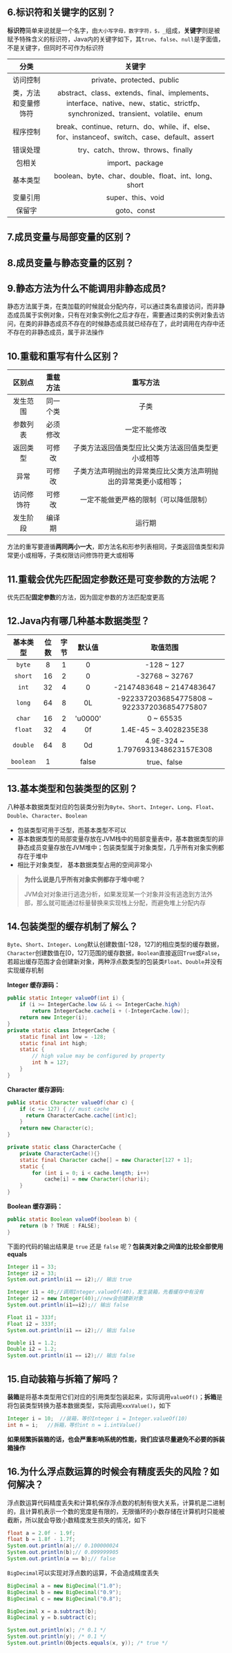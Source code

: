 ## 6.标识符和关键字的区别？

**标识符**简单来说就是一个名字，由`大小写字母，数字字符，$，_`组成，**关键字**则是被赋予特殊含义的标识符，Java内的关键字如下，其`true`、`false`、`null`是字面值，不是关键字，但同时不可作为标识符

|         分类         |                            关键字                            |
| :------------------: | :----------------------------------------------------------: |
|       访问控制       |                  private、protected、public                  |
| 类，方法和变量修饰符 | abstract、class、extends、final、implements、interface、native、new、static、strictfp、synchronized、transient、volatile、enum |
|       程序控制       | break、continue、return、do、while、if、else、for、instanceof、switch、case、default、assert |
|       错误处理       |              try、catch、throw、throws、finally              |
|        包相关        |                       import、package                        |
|       基本类型       |     boolean、byte、char、double、float、int、long、short     |
|       变量引用       |                      super、this、void                       |
|        保留字        |                         goto、const                          |

## 7.成员变量与局部变量的区别？

## 8.成员变量与静态变量的区别？

## 9.静态方法为什么不能调用非静态成员?

静态方法属于类，在类加载的时候就会分配内存，可以通过类名直接访问，而非静态成员属于实例对象，只有在对象实例化之后才存在，需要通过类的实例对象去访问，在类的非静态成员不存在的时候静态成员就已经存在了，此时调用在内存中还不存在的非静态成员，属于非法操作

## 10.重载和重写有什么区别？

|   区别点   | 重载方法 |                           重写方法                           |
| :--------: | :------: | :----------------------------------------------------------: |
|  发生范围  | 同一个类 |                             子类                             |
|  参数列表  | 必须修改 |                         一定不能修改                         |
|  返回类型  |  可修改  |      子类方法返回值类型应比父类方法返回值类型更小或相等      |
|    异常    |  可修改  | 子类方法声明抛出的异常类应比父类方法声明抛出的异常类更小或相等； |
| 访问修饰符 |  可修改  |            一定不能做更严格的限制（可以降低限制）            |
|  发生阶段  |  编译期  |                            运行期                            |

方法的重写要遵循**两同两小一大**，即方法名和形参列表相同，子类返回值类型和异常更小或相等，子类权限访问修饰符更大或相等

## 11.重载会优先匹配固定参数还是可变参数的方法呢？

优先匹配**固定参数**的方法，因为固定参数的方法匹配度更高

## 12.Java内有哪几种基本数据类型？

| 基本类型  | 位数 | 字节 | 默认值  |                  取值范围                  |
| :-------: | :--: | :--: | :-----: | :----------------------------------------: |
|  `byte`   |  8   |  1   |    0    |                 -128 ~ 127                 |
|  `short`  |  16  |  2   |    0    |               -32768 ~ 32767               |
|   `int`   |  32  |  4   |    0    |          -2147483648 ~ 2147483647          |
|  `long`   |  64  |  8   |   0L    | -9223372036854775808 ~ 9223372036854775807 |
|  `char`   |  16  |  2   | 'u0000' |                 0 ~ 65535                  |
|  `float`  |  32  |  4   |   0f    |           1.4E-45 ~ 3.4028235E38           |
| `double`  |  64  |  8   |   0d    |     4.9E-324 ~ 1.7976931348623157E308      |
| `boolean` |  1   |      |  false  |                true、false                 |

## 13.基本类型和包装类型的区别？

八种基本数据类型对应的包装类分别为`Byte`、`Short`、`Integer`、`Long`、`Float`、`Double`、`Character`、`Boolean`

- 包装类型可用于泛型，而基本类型不可以
- 基本数据类型的局部变量存放在JVM栈中的局部变量表中，基本数据类型的非静态成员变量存放在JVM堆中；包装类型属于对象类型，几乎所有对象实例都存在于堆中
- 相比于对象类型， 基本数据类型占用的空间非常小

> **为什么说是几乎所有对象实例都存于堆中呢？** 
>
> JVM会对对象进行逃逸分析，如果发现某一个对象并没有逃逸到方法外部，那么就可能通过标量替换来实现栈上分配，而避免堆上分配内存

## 14.包装类型的缓存机制了解么？

`Byte`、`Short`、`Integer`、`Long`默认创建数值[-128，127]的相应类型的缓存数据，`Character`创建数值在[0，127]范围的缓存数据，`Boolean`直接返回`True`或`False`，若超出缓存范围才会创建新对象，两种浮点数类型的包装类`Float`、`Double`并没有实现缓存机制

**Integer 缓存源码：**

```java
public static Integer valueOf(int i) {
    if (i >= IntegerCache.low && i <= IntegerCache.high)
        return IntegerCache.cache[i + (-IntegerCache.low)];
    return new Integer(i);
}
private static class IntegerCache {
    static final int low = -128;
    static final int high;
    static {
        // high value may be configured by property
        int h = 127;
    }
}
```

**Character 缓存源码:**

```java
public static Character valueOf(char c) {
    if (c <= 127) { // must cache
      return CharacterCache.cache[(int)c];
    }
    return new Character(c);
}

private static class CharacterCache {
    private CharacterCache(){}
    static final Character cache[] = new Character[127 + 1];
    static {
        for (int i = 0; i < cache.length; i++)
            cache[i] = new Character((char)i);
    }
}
```

**Boolean 缓存源码：**

```java
public static Boolean valueOf(boolean b) {
    return (b ? TRUE : FALSE);
}
```

下面的代码的输出结果是 `true` 还是 `false` 呢？**包装类对象之间值的比较全部使用equals**

```java
Integer i1 = 33;
Integer i2 = 33;
System.out.println(i1 == i2);// 输出 true

Integer i1 = 40;//调用Integer.valueOf(40)，发生装箱，先看缓存中有没有
Integer i2 = new Integer(40);//new会创建新对象
System.out.println(i1==i2);// 输出 false

Float i1 = 333f;
Float i2 = 333f;
System.out.println(i1 == i2);// 输出 false

Double i1 = 1.2;
Double i2 = 1.2;
System.out.println(i1 == i2);// 输出 false
```

## 15.自动装箱与拆箱了解吗？

**装箱**是将基本类型用它们对应的引用类型包装起来，实际调用`valueOf()`；**拆箱**是将包装类型转换为基本数据类型，实际调用`xxxValue()`，如下

```java
Integer i = 10;  //装箱，等价Integer i = Integer.valueOf(10)
int n = i;   //拆箱，等价int n = i.intValue()
```

**如果频繁拆装箱的话，也会严重影响系统的性能，我们应该尽量避免不必要的拆装箱操作**

## 16.为什么浮点数运算的时候会有精度丢失的风险？如何解决？

浮点数运算代码精度丢失和计算机保存浮点数的机制有很大关系，计算机是二进制的，且计算机表示一个数的宽度是有限的，无限循环的小数存储在计算机时只能被截断，所以就会导致小数精度发生损失的情况，如下

```java
float a = 2.0f - 1.9f;
float b = 1.8f - 1.7f;
System.out.println(a);// 0.100000024
System.out.println(b);// 0.099999905
System.out.println(a == b);// false
```

`BigDecimal`可以实现对浮点数的运算，不会造成精度丢失

```java
BigDecimal a = new BigDecimal("1.0");
BigDecimal b = new BigDecimal("0.9");
BigDecimal c = new BigDecimal("0.8");

BigDecimal x = a.subtract(b);
BigDecimal y = b.subtract(c);

System.out.println(x); /* 0.1 */
System.out.println(y); /* 0.1 */
System.out.println(Objects.equals(x, y)); /* true */
```



